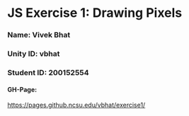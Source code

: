 # JS Exercise 1: Drawing Pixels

### Name: Vivek Bhat
### Unity ID: vbhat
### Student ID: 200152554

#### GH-Page: 
https://pages.github.ncsu.edu/vbhat/exercise1/